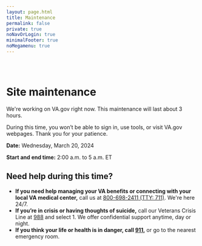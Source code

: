 ```yaml
---
layout: page.html
title: Maintenance
permalink: false
private: true
noNavOrLogin: true
minimalFooter: true
noMegamenu: true
---
```


<!-- Maintenance Page Start -->

<div class="main home" role="main">
  <div class="section main-menu">
    <div class="row">
      <div class="small-12 columns">
        <div style="padding: 2em 0;">
        <h1>Site maintenance</h1>
        <div>
          <p>
            We're working on VA.gov right now. This maintenance will last about 3 hours.
          </p>
          <p>
            During this time, you won’t be able to sign in, use tools, or visit VA.gov webpages. Thank you for your patience.
          </p>
          <p><strong>Date:</strong> Wednesday, March 20, 2024</p>
          <p><strong>Start and end time:</strong> 2:00 a.m. to 5 a.m. ET</p>
          <h2>Need help during this time?</h2>
          <ul>
            <li><strong>If you need help managing your VA benefits or connecting with your local VA medical center,</strong> call us at <a href="tel:+18006982411" aria-label="8 0 0. 6 9 8. 2 4 1 1.">800-698-2411</a><a href="tel:711" aria-label="TTY. 7 1 1."> (TTY: 711)</a>. We're here 24/7.</li>
            <li><strong>If you’re in crisis or having thoughts of suicide,</strong> call our Veterans Crisis Line at <a href="tel:988" aria-label="988">988</a> and select 1. We offer confidential support anytime, day or night.</li>
            <li><strong>If you think your life or health is in danger, call <a href="tel:911" aria-label="911">911</a>,</strong> or go to the nearest emergency room.</li>
          </ul>
        </div>
      </div>
    </div>
  </div>
</div>

<!-- Maintenance Page End -->
